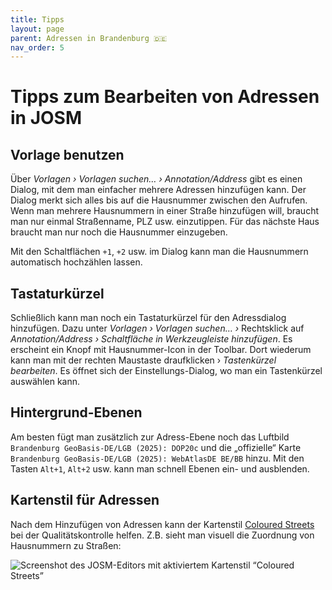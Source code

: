 ```yaml
---
title: Tipps
layout: page
parent: Adressen in Brandenburg 🇩🇪
nav_order: 5
---
```


# Tipps zum Bearbeiten von Adressen in JOSM


## Vorlage benutzen

Über *Vorlagen › Vorlagen suchen… › Annotation/Address* gibt es einen Dialog,
mit dem man einfacher mehrere Adressen hinzufügen kann. Der Dialog merkt sich
alles bis auf die Hausnummer zwischen den Aufrufen. Wenn man mehrere
Hausnummern in einer Straße hinzufügen will, braucht man nur einmal
Straßenname, PLZ usw. einzutippen. Für das nächste Haus braucht man nur noch
die Hausnummer einzugeben.

Mit den Schaltflächen `+1`, `+2` usw. im Dialog kann man die Hausnummern
automatisch hochzählen lassen.


## Tastaturkürzel

Schließlich kann man noch ein Tastaturkürzel für den Adressdialog hinzufügen.
Dazu unter *Vorlagen › Vorlagen suchen… ›* Rechtsklick auf *Annotation/Address
› Schaltfläche in Werkzeugleiste hinzufügen*. Es erscheint ein Knopf mit
Hausnummer-Icon in der Toolbar. Dort wiederum kann man mit der rechten
Maustaste draufklicken › *Tastenkürzel bearbeiten*. Es öffnet sich der
Einstellungs-Dialog, wo man ein Tastenkürzel auswählen kann.


## Hintergrund-Ebenen

Am besten fügt man zusätzlich zur Adress-Ebene noch das Luftbild `Brandenburg
GeoBasis-DE/LGB (2025): DOP20c` und die „offizielle“ Karte `Brandenburg
GeoBasis-DE/LGB (2025): WebAtlasDE BE/BB` hinzu. Mit den Tasten `Alt+1`,
`Alt+2` usw. kann man schnell Ebenen ein- und ausblenden.


## Kartenstil für Adressen

Nach dem Hinzufügen von Adressen kann der Kartenstil
[Coloured Streets](https://josm.openstreetmap.de/wiki/Styles/Coloured_Streets)
bei der Qualitätskontrolle helfen. Z.B. sieht man visuell die Zuordnung von
Hausnummern zu Straßen:

![Screenshot des JOSM-Editors mit aktiviertem Kartenstil “Coloured Streets”](/brandenburg-addresses/assets/images/coloured_streets.jpg)

